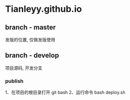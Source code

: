 # Tianleyy.github.io

## branch - master
发版的位置, 仅做发版使用

## branch - develop
项目源码, 开发分支

### publish
1、在项目的根目录打开 git bash
2、运行命令 bash deploy.sh